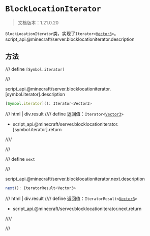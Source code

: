 # `BlockLocationIterator`

> 文档版本：1.21.0.20

`BlockLocationIterator`类，实现了<code>Iterator&lt;<a href="../vector3/">Vector3</a>&gt;</code>。script_api.@minecraft/server.blocklocationiterator.description

## 方法

/// define
`[Symbol.iterator]`


///

script_api.@minecraft/server.blocklocationiterator.[symbol.iterator].description

```js
[Symbol.iterator](): Iterator<Vector3>
```

/// html | div.result
//// define
返回值：<code>Iterator&lt;<a href="../vector3/">Vector3</a>&gt;</code>

- script_api.@minecraft/server.blocklocationiterator.[symbol.iterator].return


////

///


/// define
`next`


///

script_api.@minecraft/server.blocklocationiterator.next.description

```js
next(): IteratorResult<Vector3>
```

/// html | div.result
//// define
返回值：<code>IteratorResult&lt;<a href="../vector3/">Vector3</a>&gt;</code>

- script_api.@minecraft/server.blocklocationiterator.next.return


////

///


